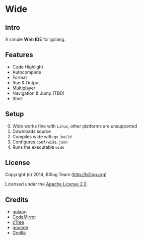 # Wide #

## Intro ##
A simple <b>W</b>eb **IDE** for golang.

## Features ##

* Code Highlight
* Autocomplete
* Format
* Run & Output
* Multiplayer
* Navigation & Jump (TBD)
* Shell

## Setup ##

0. Wide works fine with `Linux`, other platforms are unsupported
1. Downloads source
2. Compiles wide with `go build` 
3. Configures `conf/wide.json`
4. Runs the executable `wide`

## License ##

Copyright (c) 2014, B3log Team (http://b3log.org)

Licensed under the [Apache License 2.0](https://github.com/b3log/wide/blob/master/LICENSE).

## Credits ##

* [golang](http://golang.org)
* [CodeMirror](https://github.com/marijnh/CodeMirror)
* [zTree](https://github.com/zTree/zTree_v3) 
* [gocode](https://github.com/nsf/gocode)
* [Gorilla](https://github.com/gorilla)

